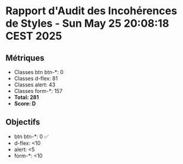 # Rapport d'Audit des Incohérences de Styles - Sun May 25 20:08:18 CEST 2025

## Métriques
- Classes btn btn-*: 0
- Classes d-flex: 81
- Classes alert: 43
- Classes form-*: 157
- **Total: 281**
- **Score: D**

## Objectifs
- btn btn-*: 0 ✅
- d-flex: <10
- alert: <5
- form-*: <10
